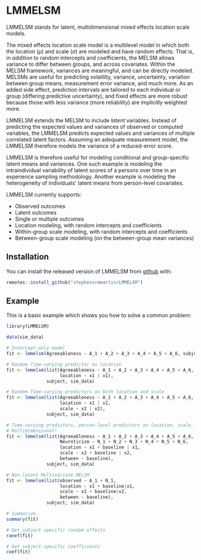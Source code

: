 
# LMMELSM

<!-- badges: start -->
<!-- badges: end -->

LMMELSM stands for latent, multidimensional mixed effects location scale models.

The mixed effects location scale model is a multilevel model in which both the location ($\mu$) and scale ($\sigma$) are modeled and have random effects.
That is, in *addition* to random intercepts and coefficients, the MELSM allows variance to differ between groups, and across covariates.
Within the MELSM framework, variances are meaningful, and can be directly modeled.
MELSMs are useful for predicting volatility, variance, uncertainty, variation between group means, measurement error variance, and much more.
As an added side effect, prediction intervals are tailored to each individual or group (differing predictive uncertainty), and fixed effects are more robust because those with less variance (more reliability) are implicitly weighted more.

LMMELSM extends the MELSM to include *latent* variables.
Instead of predicting the expected values and variances of observed or computed variables, the LMMELSM predicts expected values and variances of multiple correlated latent factors.
Assuming an adequate measurement model, the LMMELSM therefore models the variance of a reduced-error score.

LMMELSM is therefore useful for modeling conditional and group-specific latent means and variances.
One such example is modeling the intraindividual variability of latent scores of a persons over time in an experience sampling methodology.
Another example is modeling the heterogeneity of individuals' latent means from person-level covariates.

LMMELSM currently supports:
- Observed outcomes
- Latent outcomes
- Single or multiple outcomes
- Location modeling, with random intercepts and coefficients
- Within-group scale modeling, with random intercepts and coefficients
- Between-group scale modeling (on the between-group mean variances)

## Installation

You can install the released version of LMMELSM from [github](https://github.com/stephensrmmartin/LMMELSM) with:

``` r
remotes::install_github("stephensrmmartin/LMMELSM")
```

## Example

This is a basic example which shows you how to solve a common problem:

``` r
library(LMMELSM)

data(sim_data)

# Intercept-only model
fit <- lmmelsm(Agreeableness ~ A_1 + A_2 + A_3 + A_4 + A_5 + A_6, subject, sim_data)

# Random Time-varying predictor on location
fit <- lmmelsm(list(Agreeableness ~ A_1 + A_2 + A_3 + A_4 + A_5 + A_6,
                    location ~ x1 | x1),
               subject, sim_data)

# Random Time-varying predictors on both location and scale
fit <- lmmelsm(list(Agreeableness ~ A_1 + A_2 + A_3 + A_4 + A_5 + A_6,
                    location ~ x1 | x1,
                    scale ~ x2 | x2),
               subject, sim_data)

# Time-varying predictors, person-level predictors on location, scale, and between-group variance
# Multidimensional!
fit <- lmmelsm(list(Agreeableness ~ A_1 + A_2 + A_3 + A_4 + A_5 + A_6,
                    Neuroticism ~ N_1 + N_2 + N_3 + N_4 + N_5 + N_6,
                    location ~ x1 + baseline | x1,
                    scale ~ x2 + baseline | x2,
                    between ~ baseline),
               subject, sim_data)

# Non-latent Multivariate MELSM
fit <- lmmelsm(list(observed ~ A_1 + N_1,
                    location ~ x1 + baseline|x1,
                    scale ~ x2 + baseline|x2,
                    between ~ baseline),
               subject, sim_data)

# Summarize
summary(fit)

# Get subject-specific random effects
ranef(fit)

# Get subject-specific coefficients
coef(fit)

```

